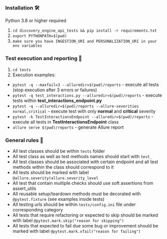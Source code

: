 ### Installation  🛠
Python 3.8 or higher required
1. `cd discovery_engine_api_tests && pip install -r requirements.txt`
2. `export PYTHONPATH=$(pwd)`
3. `make sure you have INGESTION_URI and PERSONALIZATION_URI in your env variables`


### Test execution and reporting 📱
1. `cd tests`
2. Execution examples:
- `pytest -q --maxfail=3 --alluredir=$(pwd)/reports` - execute all tests (stop execution after 3 errors or failures)
 - `pytest -q test_interactions.py --alluredir=$(pwd)/reports` - execute tests within **test_interactions_endpoint.py**
 - `pytest -q --alluredir=$(pwd)/reports --allure-severities normal,critical` - execute test with only **normal** and **critical** severity
 - `pytest -k TestInteractionsEndpoint --alluredir=$(pwd)/reports` - execute all tests in **TestInteractionsEndpoint** class
 - `allure serve $(pwd)/reports` - generate Allure report

### General rules  📝

 - All test classes should be within `tests` folder
 - All test class as well as test methods names should start with `test_`
 - All test classes should be associated with certain endpoint and all test methods within the class should correspond to it
 - All tests should be marked with label `@allure.severity(allure.severity_level`
 - All test that contain multiple checks should use soft assertions from assert_utils
 - All reusable setup/teardown methods must be decorated with `@pytest.fixture` (see examples inside tests)
 - All testing urls should be within `tests/config.ini` file under corresponding category
 - All tests that require refactoring or expected to skip should be marked with label `@pytest.mark.skip("reason for skipping")`
 - All tests that expected to fail due some bug or improvement should be marked with label `@pytest.mark.xfail("reason for failing")`
